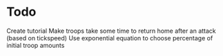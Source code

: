 # Todo
Create tutorial
Make troops take some time to return home after an attack (based on tickspeed)
Use exponential equation to choose percentage of initial troop amounts
